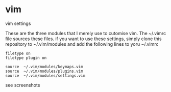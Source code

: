# vim
vim settings

These are the three modules that I merely use to cutomise vim. The ~/.vimrc file sources these files. if you want to use these settings, simply clone this repository to ~/.vim/modules and add the following lines to yoru ~/.vimrc

```
filetype on
filetype plugin on

source  ~/.vim/modules/keymaps.vim
source  ~/.vim/modules/plugins.vim
source  ~/.vim/modules/settings.vim
```

see screenshots

